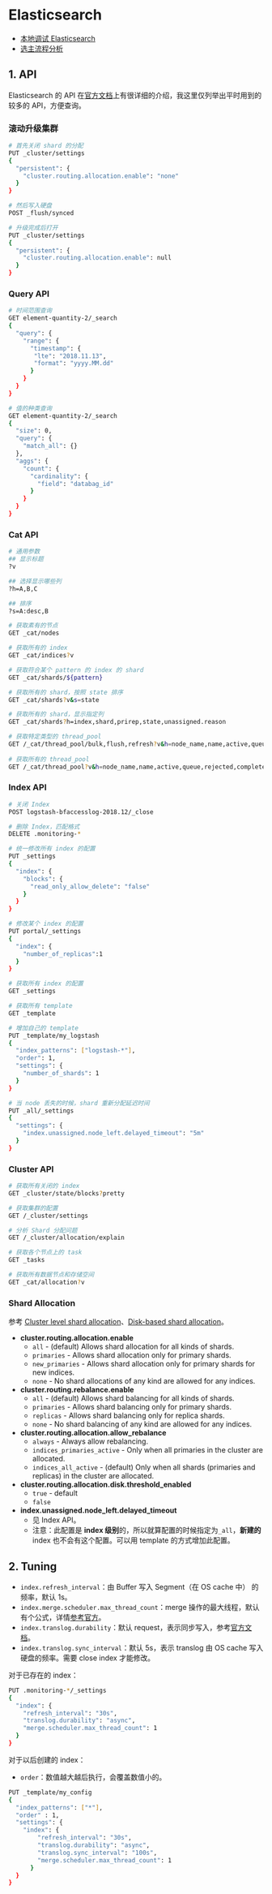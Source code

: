# Elasticsearch

* [本地调试 Elasticsearch](local-debug.md)
* [选主流程分析](discovery.md)

## 1. API

Elasticsearch 的 API 在[官方文档](https://www.elastic.co/guide/en/elasticsearch/reference/current/index.html)上有很详细的介绍，我这里仅列举出平时用到的较多的 API，方便查询。

### 滚动升级集群

```bash
# 首先关闭 shard 的分配
PUT _cluster/settings
{
  "persistent": {
    "cluster.routing.allocation.enable": "none"
  }
}

# 然后写入硬盘
POST _flush/synced

# 升级完成后打开
PUT _cluster/settings
{
  "persistent": {
    "cluster.routing.allocation.enable": null
  }
}
```

### Query API

```bash
# 时间范围查询
GET element-quantity-2/_search
{
  "query": {
    "range": {
      "timestamp": {
       "lte": "2018.11.13",
       "format": "yyyy.MM.dd"
      }
    }
  }
}

# 值的种类查询
GET element-quantity-2/_search
{
  "size": 0, 
  "query": {
    "match_all": {}
  },
  "aggs": {
    "count": {
      "cardinality": {
        "field": "databag_id"
      }
    }
  }
}
```

### Cat API

```bash
# 通用参数
## 显示标题
?v

## 选择显示哪些列
?h=A,B,C

## 排序
?s=A:desc,B

# 获取素有的节点
GET _cat/nodes

# 获取所有的 index
GET _cat/indices?v

# 获取符合某个 pattern 的 index 的 shard
GET _cat/shards/${pattern}

# 获取所有的 shard，按照 state 排序
GET _cat/shards?v&s=state

# 获取所有的 shard，显示指定列
GET _cat/shards?h=index,shard,prirep,state,unassigned.reason

# 获取特定类型的 thread_pool
GET /_cat/thread_pool/bulk,flush,refresh?v&h=node_name,name,active,queue,rejected,completed
​
# 获取所有的 thread_pool
GET /_cat/thread_pool?v&h=node_name,name,active,queue,rejected,completed
```

### Index API

```bash
# 关闭 Index
POST logstash-bfaccesslog-2018.12/_close

# 删除 Index，匹配格式
DELETE .monitoring-*

# 统一修改所有 index 的配置
PUT _settings
{
  "index": {
    "blocks": {
      "read_only_allow_delete": "false"
    }
  }
}

# 修改某个 index 的配置
PUT portal/_settings
{
  "index": {
    "number_of_replicas":1
  }
}

# 获取所有 index 的配置
GET _settings

# 获取所有 template
GET _template

# 增加自己的 template
PUT _template/my_logstash
{
  "index_patterns": ["logstash-*"],
  "order": 1,
  "settings": {
    "number_of_shards": 1
  }
}

# 当 node 丢失的时候，shard 重新分配延迟时间
PUT _all/_settings
{
  "settings": {
    "index.unassigned.node_left.delayed_timeout": "5m"
  }
}
```

### Cluster API

```bash
# 获取所有关闭的 index
GET _cluster/state/blocks?pretty

# 获取集群的配置
GET /_cluster/settings

# 分析 Shard 分配问题
GET /_cluster/allocation/explain

# 获取各个节点上的 task
GET _tasks

# 获取所有数据节点和存储空间
GET _cat/allocation?v
```

### Shard Allocation

参考 [Cluster level shard allocation](https://www.elastic.co/guide/en/elasticsearch/reference/current/shards-allocation.html)、[Disk-based shard allocation](https://www.elastic.co/guide/en/elasticsearch/reference/current/disk-allocator.html)。

* **cluster.routing.allocation.enable**
  * `all` - \(default\) Allows shard allocation for all kinds of shards.
  * `primaries` - Allows shard allocation only for primary shards.
  * `new_primaries` - Allows shard allocation only for primary shards for new indices.
  * `none` - No shard allocations of any kind are allowed for any indices.
* **cluster.routing.rebalance.enable**
  * `all` - \(default\) Allows shard balancing for all kinds of shards.
  * `primaries` - Allows shard balancing only for primary shards.
  * `replicas` - Allows shard balancing only for replica shards.
  * `none` - No shard balancing of any kind are allowed for any indices.
* **cluster.routing.allocation.allow\_rebalance**
  * `always` - Always allow rebalancing.
  * `indices_primaries_active` - Only when all primaries in the cluster are allocated.
  * `indices_all_active` - \(default\) Only when all shards \(primaries and replicas\) in the cluster are allocated.
* **cluster.routing.allocation.disk.threshold\_enabled**
  * `true` - default
  * `false`
* **index.unassigned.node\_left.delayed\_timeout**
  * 见 Index API。
  * 注意：此配置是 **index 级别**的，所以就算配置的时候指定为`_all`，**新建的** index 也不会有这个配置。可以用 template 的方式增加此配置。

## 2. Tuning

* `index.refresh_interval`：由 Buffer 写入 Segment（在 OS cache 中） 的频率，默认 1s。
* `index.merge.scheduler.max_thread_count`：merge 操作的最大线程，默认有个公式，详情[参考官方](https://www.elastic.co/guide/en/elasticsearch/reference/6.2/index-modules-merge.html)。
* `index.translog.durability`：默认 request，表示同步写入，参考[官方文档](https://www.elastic.co/guide/en/elasticsearch/reference/6.2/index-modules-translog.html)。
* `index.translog.sync_interval`：默认 5s，表示 translog 由 OS cache 写入硬盘的频率。需要 close index 才能修改。

对于已存在的 index：

```bash
PUT .monitoring-*/_settings
{
  "index": {
  	"refresh_interval": "30s",
    "translog.durability": "async",
    "merge.scheduler.max_thread_count": 1
  }
}
```

对于以后创建的 index：

* `order`：数值越大越后执行，会覆盖数值小的。

```bash
PUT _template/my_config
{
  "index_patterns": ["*"],
  "order" : 1, 
  "settings": {
    "index": {
        "refresh_interval": "30s",
        "translog.durability": "async",
        "translog.sync_interval": "100s",
        "merge.scheduler.max_thread_count": 1
      }
  }
}
```

